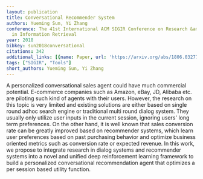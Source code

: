 ```yaml
---
layout: publication
title: Conversational Recommender System
authors: Yueming Sun, Yi Zhang
conference: The 41st International ACM SIGIR Conference on Research &amp; Development
  in Information Retrieval
year: 2018
bibkey: sun2018conversational
citations: 342
additional_links: [{name: Paper, url: 'https://arxiv.org/abs/1806.03277'}]
tags: ["SIGIR", "Tools"]
short_authors: Yueming Sun, Yi Zhang
---
```

A personalized conversational sales agent could have much commercial
potential. E-commerce companies such as Amazon, eBay, JD, Alibaba etc. are
piloting such kind of agents with their users. However, the research on this
topic is very limited and existing solutions are either based on single round
adhoc search engine or traditional multi round dialog system. They usually only
utilize user inputs in the current session, ignoring users' long term
preferences. On the other hand, it is well known that sales conversion rate can
be greatly improved based on recommender systems, which learn user preferences
based on past purchasing behavior and optimize business oriented metrics such
as conversion rate or expected revenue. In this work, we propose to integrate
research in dialog systems and recommender systems into a novel and unified
deep reinforcement learning framework to build a personalized conversational
recommendation agent that optimizes a per session based utility function.